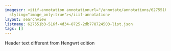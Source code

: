 ```yaml
---
imagescr: <iiif-annotation annotationurl="/annotate/annotations/627551b3-516f-4d34-8725-2db778724503-002.json"
  styling="image_only:true"></iiif-annotation>
layout: searchview
listname: 627551b3-516f-4d34-8725-2db778724503-list.json
tags: []
---
```

Header text different from Hengwrt edition